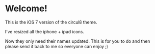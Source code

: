 # Welcome!

This is the iOS 7 version of the circul8 theme. 

I've resized all the iphone + ipad icons.

Now they only need their names updated. This is for you to do and then please send it back to me so everyone can enjoy ;)
